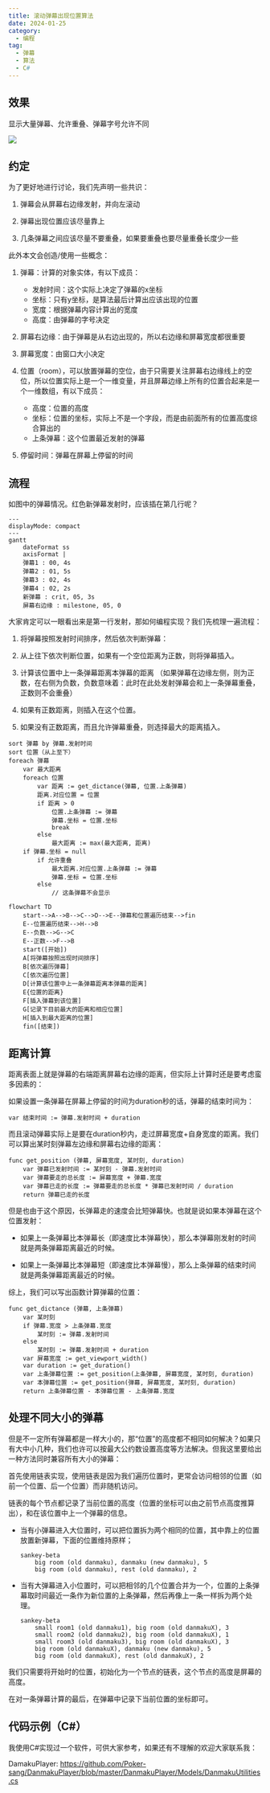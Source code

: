 ```yaml
---
title: 滚动弹幕出现位置算法
date: 2024-01-25
category:
  - 编程
tag:
  - 弹幕
  - 算法
  - C#
---
```


## 效果

显示大量弹幕、允许重叠、弹幕字号允许不同

![ ](./imgs/example.png)

## 约定

为了更好地进行讨论，我们先声明一些共识：

1. 弹幕会从屏幕右边缘发射，并向左滚动

2. 弹幕出现位置应该尽量靠上

3. 几条弹幕之间应该尽量不要重叠，如果要重叠也要尽量重叠长度少一些

此外本文会创造/使用一些概念：

1. 弹幕：计算的对象实体，有以下成员：

   - 发射时间：这个实际上决定了弹幕的x坐标
   - 坐标：只有y坐标，是算法最后计算出应该出现的位置
   - 宽度：根据弹幕内容计算出的宽度
   - 高度：由弹幕的字号决定

2. 屏幕右边缘：由于弹幕是从右边出现的，所以右边缘和屏幕宽度都很重要

3. 屏幕宽度：由窗口大小决定

4. 位置（room），可以放置弹幕的空位，由于只需要关注屏幕右边缘线上的空位，所以位置实际上是一个一维变量，并且屏幕边缘上所有的位置合起来是一个一维数组，有以下成员：

   - 高度：位置的高度
   - 坐标：位置的坐标，实际上不是一个字段，而是由前面所有的位置高度综合算出的
   - 上条弹幕：这个位置最近发射的弹幕

5. 停留时间：弹幕在屏幕上停留的时间

## 流程

如图中的弹幕情况。红色新弹幕发射时，应该插在第几行呢？

```mermaid
---
displayMode: compact
---
gantt
    dateFormat ss
    axisFormat |
    弹幕1 : 00, 4s
    弹幕2 : 01, 5s
    弹幕3 : 02, 4s
    弹幕4 : 02, 2s
    新弹幕 : crit, 05, 3s
    屏幕右边缘 : milestone, 05, 0
```

大家肯定可以一眼看出来是第一行发射，那如何编程实现？我们先梳理一遍流程：

1. 将弹幕按照发射时间排序，然后依次判断弹幕：

2. 从上往下依次判断位置，如果有一个空位距离为正数，则将弹幕插入。

3. 计算该位置中上一条弹幕距离本弹幕的距离
   （如果弹幕在边缘左侧，则为正数，在右侧为负数，负数意味着：此时在此处发射弹幕会和上一条弹幕重叠，正数则不会重叠）

4. 如果有正数距离，则插入在这个位置。

5. 如果没有正数距离，而且允许弹幕重叠，则选择最大的距离插入。

```plaintext
sort 弹幕 by 弹幕.发射时间
sort 位置（从上至下）
foreach 弹幕
    var 最大距离
    foreach 位置
        var 距离 := get_dictance(弹幕, 位置.上条弹幕)
        距离.对应位置 = 位置
        if 距离 > 0
            位置.上条弹幕 := 弹幕
            弹幕.坐标 = 位置.坐标
            break
        else
            最大距离 := max(最大距离, 距离)
    if 弹幕.坐标 = null
        if 允许重叠
            最大距离.对应位置.上条弹幕 := 弹幕
            弹幕.坐标 = 位置.坐标
        else
            // 这条弹幕不会显示
```

```mermaid
flowchart TD
    start-->A-->B-->C-->D-->E--弹幕和位置遍历结束-->fin
    E--位置遍历结束-->H-->B
    E--负数-->G-->C
    E--正数-->F-->B
    start([开始])
    A[将弹幕按照出现时间排序]
    B[依次遍历弹幕]
    C[依次遍历位置]
    D[计算该位置中上一条弹幕距离本弹幕的距离]
    E{位置的距离}
    F[插入弹幕到该位置]
    G[记录下目前最大的距离和相应位置]
    H[插入到最大距离的位置]
    fin([结束])
```

## 距离计算

距离表面上就是弹幕的右端距离屏幕右边缘的距离，但实际上计算时还是要考虑蛮多因素的：

如果设置一条弹幕在屏幕上停留的时间为duration秒的话，弹幕的结束时间为：

```pseudo
var 结束时间 := 弹幕.发射时间 + duration
```

而且滚动弹幕实际上是要在duration秒内，走过屏幕宽度+自身宽度的距离。我们可以算出某时刻弹幕左边缘和屏幕右边缘的距离：

```pseudo
func get_position (弹幕, 屏幕宽度, 某时刻, duration)
    var 弹幕已发射时间 := 某时刻 - 弹幕.发射时间
    var 弹幕要走的总长度 := 屏幕宽度 + 弹幕.宽度
    var 弹幕已走的长度 := 弹幕要走的总长度 * 弹幕已发射时间 / duration
    return 弹幕已走的长度
```

但是也由于这个原因，长弹幕走的速度会比短弹幕快。也就是说如果本弹幕在这个位置发射：

- 如果上一条弹幕比本弹幕长（即速度比本弹幕快），那么本弹幕刚发射的时间就是两条弹幕距离最近的时候。

- 如果上一条弹幕比本弹幕短（即速度比本弹幕慢），那么上条弹幕的结束时间就是两条弹幕距离最近的时候。

综上，我们可以写出函数计算弹幕的位置：

```pseudo
func get_dictance (弹幕, 上条弹幕)
    var 某时刻
    if 弹幕.宽度 > 上条弹幕.宽度
        某时刻 := 弹幕.发射时间
    else
        某时刻 := 弹幕.发射时间 + duration
    var 屏幕宽度 := get_viewport_width()
    var duration := get_duration()
    var 上条弹幕位置 := get_position(上条弹幕, 屏幕宽度, 某时刻, duration)
    var 本弹幕位置 := get_position(弹幕, 屏幕宽度, 某时刻, duration)
    return 上条弹幕位置 - 本弹幕位置 - 上条弹幕.宽度
```

## 处理不同大小的弹幕

但是不一定所有弹幕都是一样大小的，那“位置”的高度都不相同如何解决？如果只有大中小几种，我们也许可以按最大公约数设置高度等方法解决。但我这里要给出一种方法同时兼容所有大小的弹幕：

首先使用链表实现，使用链表是因为我们遍历位置时，更常会访问相邻的位置（如前一个位置、后一个位置）而非随机访问。

链表的每个节点都记录了当前位置的高度（位置的坐标可以由之前节点高度推算出），和在该位置中上一个弹幕的信息。

- 当有小弹幕进入大位置时，可以把位置拆为两个相同的位置，其中靠上的位置放置新弹幕，下面的位置维持原样；

  ```mermaid
  sankey-beta
      big room (old danmaku), danmaku (new danmaku), 5
      big room (old danmaku), rest (old danmaku), 2
  ```

- 当有大弹幕进入小位置时，可以把相邻的几个位置合并为一个，位置的上条弹幕取时间最近一条作为新位置的上条弹幕，然后再像上一条一样拆为两个处理。

  ```mermaid
  sankey-beta
      small room1 (old danmaku1), big room (old danmakuX), 3
      small room2 (old danmaku2), big room (old danmakuX), 1
      small room3 (old danmaku3), big room (old danmakuX), 3
      big room (old danmakuX), danmaku (new danmaku), 5
      big room (old danmakuX), rest (old danmakuX), 2
  ```

我们只需要将开始时的位置，初始化为一个节点的链表，这个节点的高度是屏幕的高度。

在对一条弹幕计算的最后，在弹幕中记录下当前位置的坐标即可。

## 代码示例（C#）

我使用C#实现过一个软件，可供大家参考，如果还有不理解的欢迎大家联系我：

DamakuPlayer: <https://github.com/Poker-sang/DanmakuPlayer/blob/master/DanmakuPlayer/Models/DanmakuUtilities.cs>
